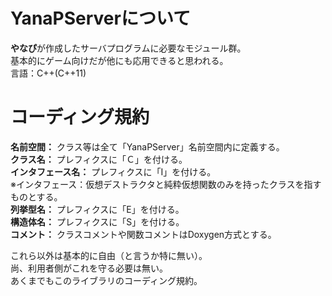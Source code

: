 # YanaPServerについて
**やなぴ**が作成したサーバプログラムに必要なモジュール群。  
基本的にゲーム向けだが他にも応用できると思われる。  
言語：C++(C++11)

# コーディング規約
**名前空間：** クラス等は全て「YanaPServer」名前空間内に定義する。  
**クラス名：** プレフィクスに「Ｃ」を付ける。  
**インタフェース名：** プレフィクスに「I」を付ける。  
※インタフェース：仮想デストラクタと純粋仮想関数のみを持ったクラスを指すものとする。  
**列挙型名：** プレフィクスに「E」を付ける。  
**構造体名：** プレフィクスに「S」を付ける。  
**コメント：** クラスコメントや関数コメントはDoxygen方式とする。  

これら以外は基本的に自由（と言うか特に無い）。  
尚、利用者側がこれを守る必要は無い。  
あくまでもこのライブラリのコーディング規約。  
